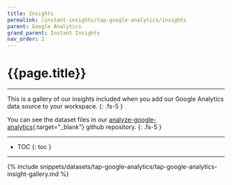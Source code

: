 ```yaml
---
title: Insights
permalink: /instant-insights/tap-google-analytics/insights
parent: Google Analytics
grand_parent: Instant Insights
nav_order: 2
---
```


# {{page.title}}

---

This is a gallery of our insights included when you add our Google Analytics data source to your workspace.
{: .fs-5 }

You can see the dataset files in our [analyze-google-analytics](https://github.com/Matatika/analyze-google-analytics){:target="_blank"} github repository.
{: .fs-5 }

---

- TOC
{: toc }

---

{% include snippets/datasets/tap-google-analytics/tap-google-analytics-insight-gallery.md %}
